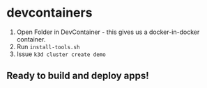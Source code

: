 # devcontainers
1. Open Folder in DevContainer - this gives us a docker-in-docker container.
1. Run `install-tools.sh`
1. Issue `k3d cluster create demo`

## Ready to build and deploy apps!
